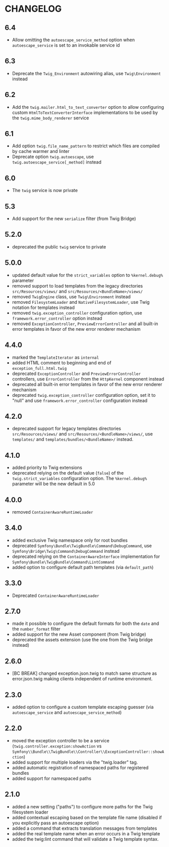 CHANGELOG
=========

6.4
---

 * Allow omitting the `autoescape_service_method` option when `autoescape_service` is set to an invokable service id

6.3
---

 * Deprecate the `Twig_Environment` autowiring alias, use `Twig\Environment` instead

6.2
---

 * Add the `twig.mailer.html_to_text_converter` option to allow configuring custom `HtmlToTextConverterInterface`
   implementations to be used by the `twig.mime_body_renderer` service

6.1
---

 * Add option `twig.file_name_pattern` to restrict which files are compiled by cache warmer and linter
 * Deprecate option `twig.autoescape`, use `twig.autoescape_service[_method]` instead

6.0
---

 * The `twig` service is now private

5.3
---

 * Add support for the new `serialize` filter (from Twig Bridge)

5.2.0
-----

 * deprecated the public `twig` service to private

5.0.0
-----

 * updated default value for the `strict_variables` option to `%kernel.debug%` parameter
 * removed support to load templates from the legacy directories `src/Resources/views/` and `src/Resources/<BundleName>/views/`
 * removed `TwigEngine` class, use `Twig\Environment` instead
 * removed `FilesystemLoader` and `NativeFilesystemLoader`, use Twig notation for templates instead
 * removed `twig.exception_controller` configuration option, use `framework.error_controller` option instead
 * removed `ExceptionController`, `PreviewErrorController` and all built-in error templates in favor of the new error renderer mechanism

4.4.0
-----

 * marked the `TemplateIterator` as `internal`
 * added HTML comment to beginning and end of `exception_full.html.twig`
 * deprecated `ExceptionController` and `PreviewErrorController` controllers, use `ErrorController` from the `HttpKernel` component instead
 * deprecated all built-in error templates in favor of the new error renderer mechanism
 * deprecated `twig.exception_controller` configuration option, set it to "null" and use `framework.error_controller` configuration instead

4.2.0
-----

 * deprecated support for legacy templates directories `src/Resources/views/` and `src/Resources/<BundleName>/views/`, use `templates/` and `templates/bundles/<BundleName>/` instead.

4.1.0
-----

 * added priority to Twig extensions
 * deprecated relying on the default value (`false`) of the `twig.strict_variables` configuration option. The `%kernel.debug%` parameter will be the new default in 5.0

4.0.0
-----

 * removed `ContainerAwareRuntimeLoader`

3.4.0
-----

 * added exclusive Twig namespace only for root bundles
 * deprecated `Symfony\Bundle\TwigBundle\Command\DebugCommand`, use `Symfony\Bridge\Twig\Command\DebugCommand` instead
 * deprecated relying on the `ContainerAwareInterface` implementation for `Symfony\Bundle\TwigBundle\Command\LintCommand`
 * added option to configure default path templates (via `default_path`)

3.3.0
-----

 * Deprecated `ContainerAwareRuntimeLoader`

2.7.0
-----

 * made it possible to configure the default formats for both the `date` and the `number_format` filter
 * added support for the new Asset component (from Twig bridge)
 * deprecated the assets extension (use the one from the Twig bridge instead)

2.6.0
-----

 * [BC BREAK] changed exception.json.twig to match same structure as error.json.twig making clients independent of runtime environment.

2.3.0
-----

 * added option to configure a custom template escaping guesser (via `autoescape_service` and `autoescape_service_method`)

2.2.0
-----

 * moved the exception controller to be a service (`twig.controller.exception:showAction` vs `Symfony\\Bundle\\TwigBundle\\Controller\\ExceptionController::showAction`)
 * added support for multiple loaders via the "twig.loader" tag.
 * added automatic registration of namespaced paths for registered bundles
 * added support for namespaced paths

2.1.0
-----

 * added a new setting ("paths") to configure more paths for the Twig filesystem loader
 * added contextual escaping based on the template file name (disabled if you explicitly pass an autoescape option)
 * added a command that extracts translation messages from templates
 * added the real template name when an error occurs in a Twig template
 * added the twig:lint command that will validate a Twig template syntax.
